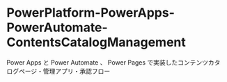 # PowerPlatform-PowerApps-PowerAutomate-ContentsCatalogManagement
 Power Apps と Power Automate 、 Power Pages で実装したコンテンツカタログページ・管理アプリ・承認フロー
